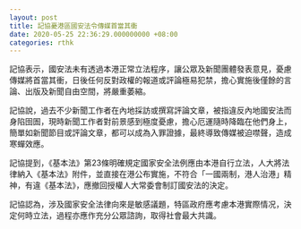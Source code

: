 ```yaml
---
layout: post
title: 記協憂港區國安法令傳媒首當其衝
date: 2020-05-25 22:36:29.000000000 +08:00
categories: rthk
---
```


記協表示，國安法未有透過本港正常立法程序，讓公眾及新聞團體發表意見，憂慮傳媒將首當其衝，日後任何反對政權的報道或評論極易犯禁，擔心實施後僅餘的言論、出版及新聞自由空間，將嚴重萎縮。

記協說，過去不少新聞工作者在內地採訪或撰寫評論文章，被指違反內地國安法而身陷囹圄，現時新聞工作者對前景感到極度憂慮，擔心厄運隨時降臨在他們身上，簡單如新聞節目或評論文章，都可以成為入罪證據，最終導致傳媒被迫噤聲，造成寒蟬效應。

記協提到，《基本法》第23條明確規定國家安全法例應由本港自行立法，人大將法律納入《基本法》附件，並直接在港公布實施，不符合「一國兩制，港人治港」精神，有違《基本法》，應撤回授權人大常委會制訂國安法的決定。

記協認為，涉及國家安全法律向來是敏感議題，特區政府應考慮本港實際情况，決定何時立法，過程亦應作充分公眾諮詢，取得社會最大共識。
